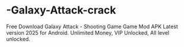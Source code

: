 # -Galaxy-Attack-crack
Free Download Galaxy Attack - Shooting Game Game Mod APK Latest version 2025 for Android. Unlimited Money, VIP Unlocked, All level unlocked.
